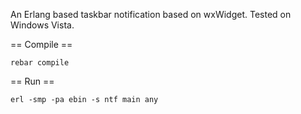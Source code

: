 An Erlang based taskbar notification based on wxWidget. Tested on Windows Vista.

== Compile ==
```
rebar compile
```

== Run ==
```
erl -smp -pa ebin -s ntf main any
````